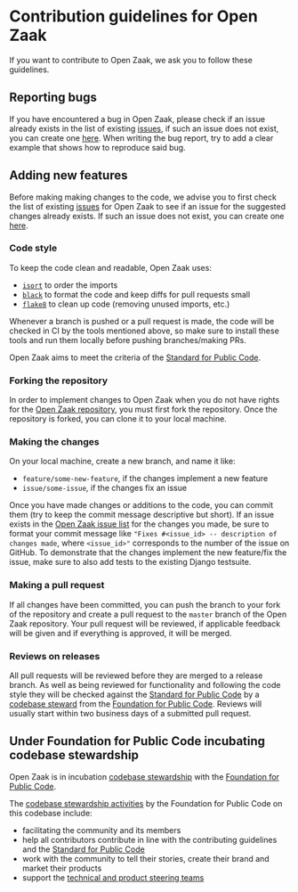 # Contribution guidelines for Open Zaak

If you want to contribute to Open Zaak, we ask you to follow these guidelines.

## Reporting bugs
If you have encountered a bug in Open Zaak, please check if an issue already exists in the list of existing [issues](https://github.com/open-zaak/open-zaak/issues), if such an issue does not exist, you can create one [here](https://github.com/open-zaak/open-zaak/issues/new/choose). When writing the bug report, try to add a clear example that shows how to reproduce said bug.

## Adding new features
Before making making changes to the code, we advise you to first check the list of existing [issues](https://github.com/open-zaak/open-zaak/issues) for Open Zaak to see if an issue for the suggested changes already exists. If such an issue does not exist, you can create one [here](https://github.com/open-zaak/open-zaak/issues/new/choose).

### Code style
To keep the code clean and readable, Open Zaak uses:
- [`isort`](https://github.com/timothycrosley/isort) to order the imports
- [`black`](https://github.com/psf/black) to format the code and keep diffs for pull requests small
- [`flake8`](https://github.com/PyCQA/flake8) to clean up code (removing unused imports, etc.)

Whenever a branch is pushed or a pull request is made, the code will be checked in CI by the tools mentioned above, so make sure to install these tools and run them locally before pushing branches/making PRs.

Open Zaak aims to meet the criteria of the [Standard for Public Code](https://standard.publiccode.net).

### Forking the repository
In order to implement changes to Open Zaak when you do not have rights for the [Open Zaak repository](https://github.com/open-zaak/open-zaak), you must first fork the repository. Once the repository is forked, you can clone it to your local machine.

### Making the changes
On your local machine, create a new branch, and name it like:
- `feature/some-new-feature`, if the changes implement a new feature
- `issue/some-issue`, if the changes fix an issue

Once you have made changes or additions to the code, you can commit them (try to keep the commit message descriptive but short). If an issue exists in the [Open Zaak issue list](https://github.com/open-zaak/open-zaak/issues/) for the changes you made, be sure to format your commit message like `"Fixes #<issue_id> -- description of changes made`, where `<issue_id>"` corresponds to the number of the issue on GitHub. To demonstrate that the changes implement the new feature/fix the issue, make sure to also add tests to the existing Django testsuite.

### Making a pull request
If all changes have been committed, you can push the branch to your fork of the repository and create a pull request to the `master` branch of the Open Zaak repository. Your pull request will be reviewed, if applicable feedback will be given and if everything is approved, it will be merged.

### Reviews on releases

All pull requests will be reviewed before they are merged to a release branch. As well as being reviewed for functionality and following the code style they will be checked against the [Standard for Public Code](https://standard.publiccode.net) by a [codebase steward](https://publiccode.net/codebase-stewardship/) from the [Foundation for Public Code](https://publiccode.net). Reviews will usually start within two business days of a submitted pull request.

## Under Foundation for Public Code incubating codebase stewardship

Open Zaak is in incubation [codebase stewardship](https://publiccode.net/codebase-stewardship/) with the [Foundation for Public Code](https://publiccode.net).

The [codebase stewardship activities](https://about.publiccode.net/activities/codebase-stewardship/activities.html) by the Foundation for Public Code on this codebase include:

* facilitating the community and its members
* help all contributors contribute in line with the contributing guidelines and the [Standard for Public Code](https://standard.publiccode.net/)
* work with the community to tell their stories, create their brand and market their products
* support the [technical and product steering teams](GOVERNANCE.md)

